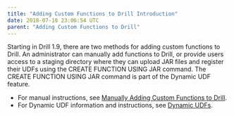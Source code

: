 ```yaml
---
title: "Adding Custom Functions to Drill Introduction"
date: 2018-07-18 23:06:54 UTC
parent: "Adding Custom Functions to Drill"
---
```


Starting in Drill 1.9, there are two methods for adding custom functions to Drill. An administrator can manually add functions to Drill, or provide users access to a staging directory where they can upload JAR files and register their UDFs using the CREATE FUNCTION USING JAR command. The CREATE FUNCTION USING JAR command is part of the Dynamic UDF feature.

- For manual instructions, see [Manually Adding Custom Functions to Drill]({{site.baseurl}}/docs/manually-adding-custom-functions-to-drill/). 
- For Dynamic UDF information and instructions, see [Dynamic UDFs]({{site.baseurl}}/docs/dynamic-udfs/). 

